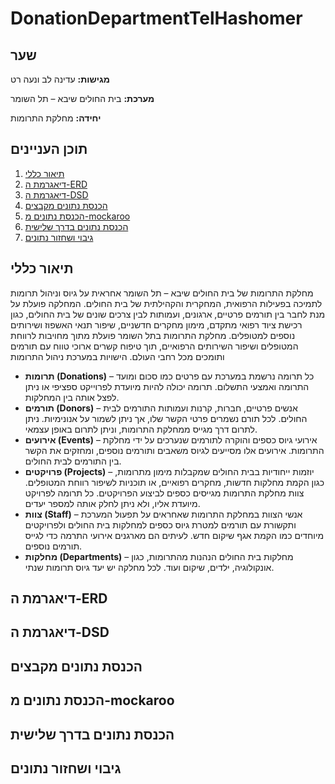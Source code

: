 # DonationDepartmentTelHashomer
## שער
**מגישות:** עדינה לב ונעה רט

**מערכת:** בית החולים שיבא – תל השומר

**יחידה:** מחלקת התרומות

## תוכן העניינים
1. [תיאור כללי](#תיאור-כללי)
2. [דיאגרמת ה-ERD](#דיאגרמת-ה-ERD)
3. [דיאגרמת ה-DSD](#דיאגרמת-ה-DSD)
4. [הכנסת נתונים מקבצים](#הכנסת-נתונים-מקבצים)
5. [הכנסת נתונים מ-mockaroo](#הכנסת-נתונים-מ-mockaroo)
6. [הכנסת נתונים בדרך שלישית](#הכנסת-נתונים-בדרך-שלישית)
7. [גיבוי ושחזור נתונים](#גיבוי-ושחזור-נתונים)
   
## תיאור כללי
מחלקת התרומות של בית החולים שיבא – תל השומר אחראית על גיוס וניהול תרומות לתמיכה בפעילות הרפואית, המחקרית והקהילתית של בית החולים. המחלקה פועלת על מנת לחבר בין תורמים פרטיים, ארגונים, ועמותות לבין צרכים שונים של בית החולים, כגון רכישת ציוד רפואי מתקדם, מימון מחקרים חדשניים, שיפור תנאי האשפוז ושירותים נוספים למטופלים. מחלקת התרומות בתל השומר פועלת מתוך מחויבות לרווחת המטופלים ושיפור השירותים הרפואיים, תוך טיפוח קשרים ארוכי טווח עם תורמים ותומכים מכל רחבי העולם.
הישויות במערכת ניהול התרומות
- **תרומות (Donations)** – כל תרומה נרשמת במערכת עם פרטים כמו סכום ומועד התרומה ואמצעי התשלום. תרומה יכולה להיות מיועדת לפרוייקט ספציפי או ניתן לפצל אותה בין המחלקות.  
- **תורמים (Donors)** – אנשים פרטיים, חברות, קרנות ועמותות התורמים לבית החולים. לכל תורם נשמרים פרטי הקשר שלו, אך ניתן לשמור על אנונימיות. ניתן לתרום דרך מגייס ממחלקת התרומות, וניתן לתרום באופן עצמאי. 
- **אירועים (Events)** – אירועי גיוס כספים והוקרה לתורמים שנערכים על ידי מחלקת התרומות. אירועים אלו מסייעים לגיוס משאבים ותורמים נוספים, ומחזקים את הקשר בין התורמים לבית החולים.
- **פרויקטים (Projects)** – יוזמות ייחודיות בבית החולים שמקבלות מימון מתרומות, כגון הקמת מחלקות חדשות, מחקרים רפואיים, או תוכניות לשיפור רווחת המטופלים. צוות מחלקת התרומות מגייסים כספים לביצוע הפרויקטים. כל תרומה לפרויקט מיועדת אליו, ולא ניתן לחלק אותה למספר יעדים. 
- **צוות (Staff)** – אנשי הצוות במחלקת התרומות שאחראים על תפעול המערכת ותקשורת עם תורמים למטרת גיוס כספים למחלקות בית החולים ולפרויקטים מיוחדים כמו הקמת אגף שיקום חדש. לעיתים הם מארגנים אירועי התרמה כדי לגייס תורמים נוספים.
- **מחלקות (Departments)** – מחלקות בית החולים הנהנות מהתרומות, כגון אונקולוגיה, ילדים, שיקום ועוד. לכל מחלקה יש יעד גיוס תרומות שנתי.

## דיאגרמת ה-ERD


## דיאגרמת ה-DSD


## הכנסת נתונים מקבצים


## הכנסת נתונים מ-mockaroo


## הכנסת נתונים בדרך שלישית


## גיבוי ושחזור נתונים

